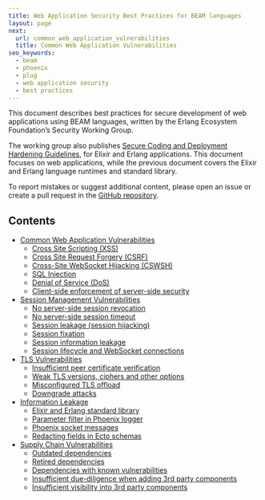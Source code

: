 ```yaml
---
title: Web Application Security Best Practices for BEAM languages
layout: page
next:
  url: common_web_application_vulnerabilities
  title: Common Web Application Vulnerabilities
seo_keywords:
  - beam
  - phoenix
  - plug
  - web application security
  - best practices
---
```


This document describes best practices for secure development of web
applications using BEAM languages, written by the Erlang Ecosystem
Foundation’s Security Working Group.

The working group also publishes
[Secure Coding and Deployment Hardening Guidelines](https://erlef.github.io/security-wg/secure_coding_and_deployment_hardening/),
for Elixir and Erlang applications. This document focuses on web applications, while the
previous document covers the Elixir and Erlang language runtimes and standard library.

To report mistakes or suggest additional content, please open an issue or create
a pull request in the [GitHub repository]({{site.github.repository_url}}).

## Contents

- [Common Web Application Vulnerabilities](common_web_application_vulnerabilities)
  - [Cross Site Scripting (XSS)](common_web_application_vulnerabilities#cross-site-scripting-xss)
  - [Cross Site Request Forgery (CSRF)](common_web_application_vulnerabilities#cross-site-request-forgery-csrf)
  - [Cross-Site WebSocket Hijacking (CSWSH)](common_web_application_vulnerabilities#cross-site-websocket-hijacking-cswsh)
  - [SQL Injection](common_web_application_vulnerabilities#sql-injection)
  - [Denial of Service (DoS)](common_web_application_vulnerabilities#denial-of-service-dos)
  - [Client-side enforcement of server-side security](common_web_application_vulnerabilities#client-side-enforcement-of-server-side-security)
- [Session Management Vulnerabilities](session_management_vulnerabilities)
  - [No server-side session revocation](session_management_vulnerabilities#no-server-side-session-revocation)
  - [No server-side session timeout](session_management_vulnerabilities#no-server-side-session-timeout)
  - [Session leakage (session hijacking)](session_management_vulnerabilities#session-leakage-session-hijacking)
  - [Session fixation](session_management_vulnerabilities#session-fixation)
  - [Session information leakage](session_management_vulnerabilities#session-information-leakage)
  - [Session lifecycle and WebSocket connections](session_management_vulnerabilities#session-lifecycle-and-websocket-connections)
- [TLS Vulnerabilities](tls_vulnerabilities)
  - [Insufficient peer certificate verification](tls_vulnerabilities#insufficient-peer-certificate-verification)
  - [Weak TLS versions, ciphers and other options](tls_vulnerabilities#weak-tls-versions-ciphers-and-other-options)
  - [Misconfigured TLS offload](tls_vulnerabilities#misconfigured-tls-offload)
  - [Downgrade attacks](tls_vulnerabilities#downgrade-attacks)
- [Information Leakage](information_leakage)
  - [Elixir and Erlang standard library](information_leakage#elixir-and-erlang-standard-library)
  - [Parameter filter in Phoenix logger](information_leakage#parameter-filter-in-phoenix-logger)
  - [Phoenix socket messages](information_leakage#phoenix-socket-messages)
  - [Redacting fields in Ecto schemas](information_leakage#redacting-fields-in-ecto-schemas)
- [Supply Chain Vulnerabilities](supply_chain_vulnerabilities)
  - [Outdated dependencies](supply_chain_vulnerabilities#outdated-dependencies)
  - [Retired dependencies](supply_chain_vulnerabilities#retired-dependencies)
  - [Dependencies with known vulnerabilities](supply_chain_vulnerabilities#dependencies-with-known-vulnerabilities)
  - [Insufficient due-diligence when adding 3rd party components](supply_chain_vulnerabilities#insufficient-due-diligence-when-adding-3rd-party-components)
  - [Insufficient visibility into 3rd party components](supply_chain_vulnerabilities#insufficient-visibility-into-3rd-party-components)

